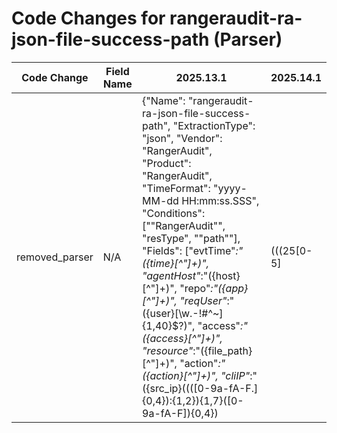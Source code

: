 # Code Changes for rangeraudit-ra-json-file-success-path (Parser)

| Code Change | Field Name | 2025.13.1 | 2025.14.1 |
|-------------|------------|-----------|------------|
| removed_parser | N/A | {"Name": "rangeraudit-ra-json-file-success-path", "ExtractionType": "json", "Vendor": "RangerAudit", "Product": "RangerAudit", "TimeFormat": "yyyy-MM-dd HH:mm:ss.SSS", "Conditions": ["\"RangerAudit\"", "resType", "\"path\""], "Fields": ["evtTime\"*:\"({time}[^\"]+)", "agentHost\"*:\"({host}[^\"]+)", "repo\"*:\"({app}[^\"]+)", "reqUser\"*:\"({user}[\w\.\-\!\#\^\~]{1,40}\$?)", "access\"*:\"({access}[^\"]+)", "resource\"*:\"({file_path}[^\"]+)", "action\"*:\"({action}[^\"]+)", "cliIP\"*:\"({src_ip}((([0-9a-fA-F.]{0,4}):{1,2}){1,7}([0-9a-fA-F]){0,4})|(((25[0-5]|(2[0-4]|1\d|[0-9]|)\d)\.?\b){4}))(:({src_port}\d+))?", "cluster_name\"*:\"({dest_host}[^\"]+)", "exa_json_path=$.evtTime,exa_field_name=time", "exa_json_path=$.agentHost,exa_field_name=host", "exa_json_path=$.repo,exa_field_name=app", "exa_json_path=$.reqUser,exa_regex=^({user}[\w\.\-\!\#\^\~]{1,40}\$?)$", "exa_json_path=$.access,exa_field_name=access", "exa_json_path=$.resource,exa_field_name=file_path", "exa_json_path=$.action,exa_field_name=action", "exa_json_path=$.cliIP,exa_regex=({src_ip}((([0-9a-fA-F.]{0,4}):{1,2}){1,7}([0-9a-fA-F]){0,4})|(((25[0-5]|(2[0-4]|1\d|[0-9]|)\d)\.?\b){4}))(:({src_port}\d+))?", "exa_json_path=$.cluster_name,exa_field_name=dest_host"], "ParserVersion": "v1.0.0"} | N/A |
